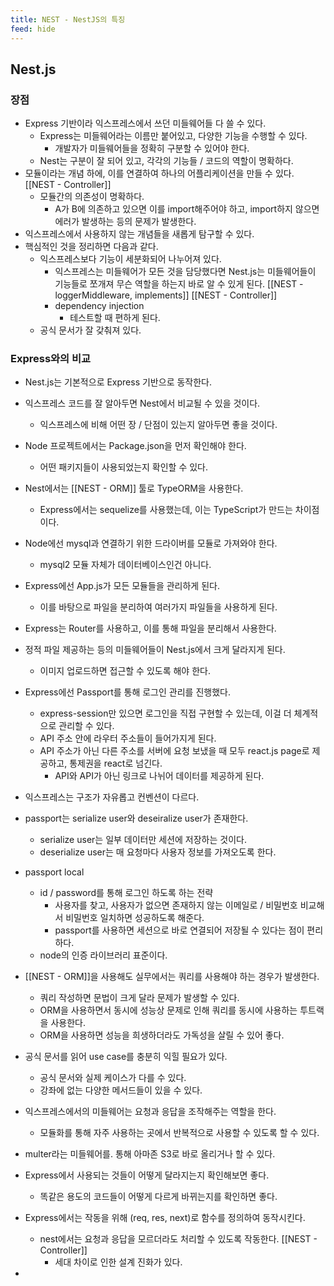 ```yaml
---
title: NEST - NestJS의 특징
feed: hide
---
```


## Nest.js
### 장점
- Express 기반이라 익스프레스에서 쓰던 미들웨어들 다 쓸 수 있다.
	- Express는 미들웨어라는 이름만 붙어있고, 다양한 기능을 수행할 수 있다.
		- 개발자가 미들웨어들을 정확히 구분할 수 있어야 한다.
	- Nest는 구분이 잘 되어 있고, 각각의 기능들 / 코드의 역할이 명확하다.
- 모듈이라는 개념 하에, 이를 연결하여 하나의 어플리케이션을 만들 수 있다. [[NEST - Controller]]
	- 모듈간의 의존성이 명확하다.
		- A가 B에 의존하고 있으면 이를 import해주어야 하고, import하지 않으면 에러가 발생하는 등의 문제가 발생한다.
- 익스프레스에서 사용하지 않는 개념들을 새롭게 탐구할 수 있다.
- 핵심적인 것을 정리하면 다음과 같다.
	- 익스프레스보다 기능이 세분화되어 나누어져 있다.
		- 익스프레스는 미들웨어가 모든 것을 담당했다면 Nest.js는 미들웨어들이 기능들로 쪼개져 무슨 역할을 하는지 바로 알 수 있게 된다.
		[[NEST - loggerMiddleware, implements]] [[NEST - Controller]] 
		- dependency injection
			- 테스트할 때 편하게 된다.
	- 공식 문서가 잘 갖춰져 있다.

### Express와의 비교
- Nest.js는 기본적으로 Express 기반으로 동작한다.
- 익스프레스 코드를 잘 알아두면 Nest에서 비교될 수 있을 것이다.
	- 익스프레스에 비해 어떤 장 / 단점이 있는지 알아두면 좋을 것이다.

- Node 프로젝트에서는 Package.json을 먼저 확인해야 한다.
	- 어떤 패키지들이 사용되었는지 확인할 수 있다.
- Nest에서는 [[NEST - ORM]] 툴로 TypeORM을 사용한다.
	- Express에서는 sequelize를 사용했는데, 이는 TypeScript가 만드는 차이점이다.
- Node에선 mysql과 연결하기 위한 드라이버를 모듈로 가져와야 한다.
	- mysql2 모듈 자체가 데이터베이스인건 아니다.

- Express에선 App.js가 모든 모듈들을 관리하게 된다.
	- 이를 바탕으로 파일을 분리하여 여러가지 파일들을 사용하게 된다.
- Express는 Router를 사용하고, 이를 통해 파일을 분리해서 사용한다.

- 정적 파일 제공하는 등의 미들웨어들이 Nest.js에서 크게 달라지게 된다.
	- 이미지 업로드하면 접근할 수 있도록 해야 한다.
- Express에선 Passport를 통해 로그인 관리를 진행했다.
	- express-session만 있으면 로그인을 직접 구현할 수 있는데, 이걸 더 체계적으로 관리할 수 있다.
	- API 주소 안에 라우터 주소들이 들어가지게 된다.
	- API 주소가 아닌 다른 주소를 서버에 요청 보냈을 때 모두 react.js page로 제공하고, 통제권을 react로 넘긴다.
		- API와 API가 아닌 링크로 나뉘어 데이터를 제공하게 된다.

- 익스프레스는 구조가 자유롭고 컨벤션이 다르다.
- passport는 serialize user와 deseiralize user가 존재한다.
	- serialize user는 일부 데이터만 세션에 저장하는 것이다.
	- deserialize user는 매 요청마다 사용자 정보를 가져오도록 한다.
- passport local
	- id / password를 통해 로그인 하도록 하는 전략
		- 사용자를 찾고, 사용자가 없으면 존재하지 않는 이메일로 / 비밀번호 비교해서 비밀번호 일치하면 성공하도록 해준다.
		- passport를 사용하면 세션으로 바로 연결되어 저장될 수 있다는 점이 편리하다.
	- node의 인증 라이브러리 표준이다.

- [[NEST - ORM]]을 사용해도 실무에서는 쿼리를 사용해야 하는 경우가 발생한다.
	- 쿼리 작성하면 문법이 크게 달라 문제가 발생할 수 있다.
	- ORM을 사용하면서 동시에 성능상 문제로 인해 쿼리를 동시에 사용하는 투트랙을 사용한다.
	- ORM을 사용하면 성능을 희생하더라도 가독성을 살릴 수 있어 좋다.

- 공식 문서를 읽어 use case를 충분히 익힐 필요가 있다.
	- 공식 문서와 실제 케이스가 다를 수 있다.
	- 강좌에 없는 다양한 메서드들이 있을 수 있다.

- 익스프레스에서의 미들웨어는 요청과 응답을 조작해주는 역할을 한다.
	- 모듈화를 통해 자주 사용하는 곳에서 반복적으로 사용할 수 있도록 할 수 있다.
- multer라는 미들웨어를. 통해 아마존 S3로 바로 올리거나 할 수 있다.
- Express에서 사용되는 것들이 어떻게 달라지는지 확인해보면 좋다.
	- 똑같은 용도의 코드들이 어떻게 다르게 바뀌는지를 확인하면 좋다.
	
- Express에서는 작동을 위해 (req, res, next)로 함수를 정의하여 동작시킨다.
	- nest에서는 요청과 응답을 모르더라도 처리할 수 있도록 작동한다. [[NEST - Controller]]
		- 세대 차이로 인한 설계 진화가 있다.
- 